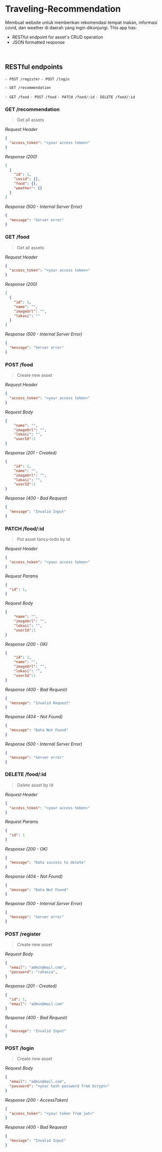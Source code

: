 # Traveling-Recommendation
Membuat website untuk memberikan rekomendasi tempat makan, informasi covid, dan weather di daerah yang ingin dikunjungi. This app has:

* RESTful endpoint for asset's CRUD operation
* JSON formatted response

&nbsp;

## RESTful endpoints
`- POST /register`
`- POST /login`

`- GET /recommendation`

`- GET /food`
`- POST /food`
`- PATCH /food/:id`
`- DELETE /food/:id`

### GET /recommendation

> Get all assets

_Request Header_
```json
{
  "access_token": "<your access token>"
}
```

_Response (200)_
```json
[
  {
    "id": 1,
    "covid": {},
    "food": {},
    "weather": {}
  }
]
```

_Response (500 - Internal Server Error)_
```json
{
  "message": "Server error"
}
```

### GET /food

> Get all assets

_Request Header_
```json
{
  "access_token": "<your access token>"
}
```

_Response (200)_
```json
[
  {
    "id": 1,
    "name": "",
    "imageUrl": "",
    "lokasi": ""
  }
]
```

_Response (500 - Internal Server Error)_
```json
{
  "message": "Server error"
}
```


### POST /food

> Create new asset

_Request Header_
```json
{
  "access_token": "<your access token>"
}
```

_Request Body_
```json
{
    "name": "",
    "imageUrl": "",
    "lokasi": "",
    "userId":1
}
```

_Response (201 - Created)_
```json
{
    "id": 1,
    "name": "",
    "imageUrl": "",
    "lokasi": "",
    "userId":1
}
```

_Response (400 - Bad Request)_
```json
{
  "message": "Invalid Input"
}
```

### PATCH /food/:id

> Put asset fancy-todo by Id

_Request Header_
```json
{
  "access_token": "<your access token>"
}
```

_Request Params_
```json
{
  "id": 1,
}
```


_Request Body_
```json
{
    "name": "",
    "imageUrl": "",
    "lokasi": "",
    "userId":1
}
```

_Response (200 - OK)_
```json
{
    "id": 1,
    "name": "",
    "imageUrl": "",
    "lokasi": "",
    "userId":1
}
```

_Response (400 - Bad Request)_
```json
{
  "message": "Invalid Request"
}
```
_Response (404 - Not Found)_
```json
{
  "message": "Data Not Found"
}
```
_Response (500 - Internal Server Error)_
```json
{
  "message": "Server error"
}
```

### DELETE /food/:id

> Delete asset by Id

_Request Header_
```json
{
  "access_token": "<your access token>"
}
```

_Request Params_
```json
{
  "id": 1
}
```

_Response (200 - OK)_
```json
{
  "message": "Data success to delete"
}
```

_Response (404 - Not Found)_
```json
{
  "message": "Data Not Found"
}
```
_Response (500 - Internal Server Error)_
```json
{
  "message": "Server error"
}
```

### POST /register

> Create new asset

_Request Body_
```json
{
  "email": "admin@mail.com",
  "password": "rahasia",
}
```

_Response (201 - Created)_
```json
{
  "id": 1,
  "email": "admin@mail.com"
}
```

_Response (400 - Bad Request)_
```json
{
  "message": "Invalid Input"
}
```

### POST /login

> Create new asset


_Request Body_
```json
{
  "email": "admin@mail.com",
  "password": "<your hash password from bcrypt>"
}
```

_Response (200 - AccessToken)_
```json
{
  "access_token": "<your token from jwt>"
}
```

_Response (400 - Bad Request)_
```json
{
  "message": "Invalid Input"
}
```